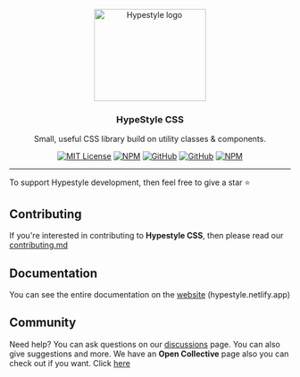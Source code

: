 <p align="center">
  <a href="https://hypestyle.netlify.app">
    <img src="https://www.hypestylecss.xyz/img/icon.png" alt="Hypestyle logo" width="200" height="165">
  </a>
</p>

<h3 align="center">HypeStyle CSS</h3>

<p align="center">
  Small, useful CSS library build on utility classes & components.
  <br>

<div align="center">

[![MIT License](https://img.shields.io/apm/l/atomic-design-ui.svg?style=plastic)](https://github.com/lassev05/hypestyle/blob/master/LICENSE)
[![NPM](https://img.shields.io/npm/v/hypestyle?style=plastic)](https://npmjs.com/package/hypestyle)
[![GitHub](https://img.shields.io/github/stars/lassev05/hypestyle?style=plastic)](#)
[![GitHub](https://img.shields.io/github/commit-activity/w/hypestyle/hypestyle?style=plastic)](#)
[![NPM](https://img.shields.io/jsdelivr/npm/hm/hypestyle?label=downloads&style=plastic)](https://npmjs.com/package/hypestyle)

</div>

---

To support Hypestyle development, then feel free to give a star ⭐️

## Contributing

If you're interested in contributing to **Hypestyle CSS**, then please read our [contributing.md](https://github.com/hypestyle/HypeStyle/blob/main/CONTRIBUTING.md)

## Documentation

You can see the entire documentation on the [website](https://hypestyle.netlify.app) (hypestyle.netlify.app)

## Community

Need help? You can ask questions on our [discussions](https://github.com/hypestyle/hypestyle/discussions) page.
You can also give suggestions and more. We have an **Open Collective** page also you can check out if you want. Click [here](https://opencollective.com/hypestyle-css)

